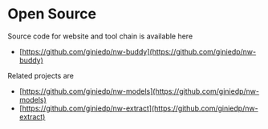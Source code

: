 # Open Source

Source code for website and tool chain is available here&#x20;

* [https://github.com/giniedp/nw-buddy](https://github.com/giniedp/nw-buddy)

Related projects are&#x20;

* [https://github.com/giniedp/nw-models](https://github.com/giniedp/nw-models)
* [https://github.com/giniedp/nw-extract](https://github.com/giniedp/nw-extract)
